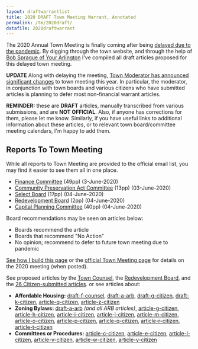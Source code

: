 ```yaml
---
layout: draftwarrantlist
title: 2020 DRAFT Town Meeting Warrant, Annotated
permalink: /tm/2020draft/
datafile: 2020draftwarrant
---
```


The 2020 Annual Town Meeting is finally coming after being [delayed due to the pandemic](https://www.arlingtonma.gov/home/showdocument?id=51032).  By digging through the town website, and through the help of [Bob Sprague of Your Arlington](https://www.yourarlington.com/) I've compiled all draft articles proposed for this delayed town meeting.

**UPDATE** Along with delaying the meeting, [Town Moderator has announced significant changes](https://www.arlingtonma.gov/home/showdocument?id=51032) to town meeting this year.  In particular, the moderator, in conjunction with town boards and various citizens who have submitted articles is planning to defer most non-financial warrant articles.  

**REMINDER:** these are **DRAFT** articles, manually transcribed from various 
submissions, and are **NOT OFFICIAL**.  Also, if anyone has corrections 
for them, please let me know.  Similarly, if you have useful links to additional 
information about these articles, or to relevant town board/committee 
meeting calendars, I'm happy to add them.

## Reports To Town Meeting

While all reports to Town Meeting are provided to the official email list, you may find it easier to see them all in one place.

- [Finance Committee](https://www.arlingtonma.gov/home/showdocument?id=51585) (49pp) (3-June-2020)
- [Community Preservation Act Committee](https://www.arlingtonma.gov/home/showdocument?id=51609) (13pp) (03-June-2020)
- [Select Board](https://www.arlingtonma.gov/home/showdocument?id=51637) (17pp) (04-June-2020)
- [Redevelopment Board](https://www.arlingtonma.gov/home/showdocument?id=51647) (2pp) (04-June-2020)
- [Capital Planning Committee](https://www.arlingtonma.gov/home/showdocument?id=51639) (40pp) (04-June-2020)

Board recommendations may be seen on articles below:

- <i class="fa fa-check" aria-hidden="true" style="color: green"></i> Boards recommend the article
- <i class="fa fa-times" aria-hidden="true" style="color: red"></i> Boards that recommend "No Action"
- <i class="fa fa-sign-in-alt" aria-hidden="true" style="color: orange"></i> No opinion; recommend to defer to future town meeting due to pandemic

[See how I build this page](/tm/) or the [official Town Meeting page](https://www.arlingtonma.gov/town-governance/town-meeting)
for details on the 2020 meeting (when posted).

See proposed articles by the [Town Counsel](#draft-a-counsel), the [Redevelopment Board](#draft-a-arb), and 
the [26 Citizen-submitted articles](#draft-a-citizen). or see articles about:
- **Affordable Housing:** [draft-f-counsel](#draft-f-counsel), [draft-a-arb](#draft-a-arb), [draft-g-citizen](#draft-g-citizen), [draft-k-citizen](#draft-k-citizen), [article-q-citizen](#draft-q-citizen), [article-z-citizen](#draft-z-citizen)
- **Zoning Bylaws:** [draft-a-arb](#draft-a-arb) *(and all ARB articles)*, [article-g-citizen](#draft-g-citizen), [article-h-citizen](#draft-h-citizen), [article-i-citizen](#draft-i-citizen), [article-j-citizen](#draft-j-citizen), [article-m-citizen](#draft-m-citizen), [article-o-citizen](#draft-o-citizen), [article-p-citizen](#draft-p-citizen), [article-q-citizen](#draft-q-citizen), [article-r-citizen](#draft-r-citizen), [article-t-citizen](#draft-t-citizen)
- **Committees or Procedures:** [article-c-citizen](#draft-c-citizen), [article-e-citizen](#draft-e-citizen), [article-l-citizen](#draft-l-citizen), [article-v-citizen](#draft-v-citizen), [article-w-citizen](#draft-w-citizen), [article-y-citizen](#draft-y-citizen)


